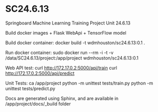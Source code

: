 # SC24.6.13
Springboard Machine Learning Training Project Unit 24.6.13

Build docker images + Flask WebApi + TensorFlow model

Build docker container:
   docker build -t wdmhouston/sc24.6.13:0.1 .

Run docker container:
   sudo docker run --rm -i -t -v /data/SC24.6.13/project:/app/project wdmhouston/sc24.6.13:0.1


Web API test:
   curl http://172.17.0.2:5000/api/train
   curl http://172.17.0.2:5000/api/predict

Unit Tests:
   ca /app/project
   python -m unittest tests/train.py
   python -m unittest tests/predict.py

Docs are generated using Sphinx, and are available in /app/project/docs/_build folder
